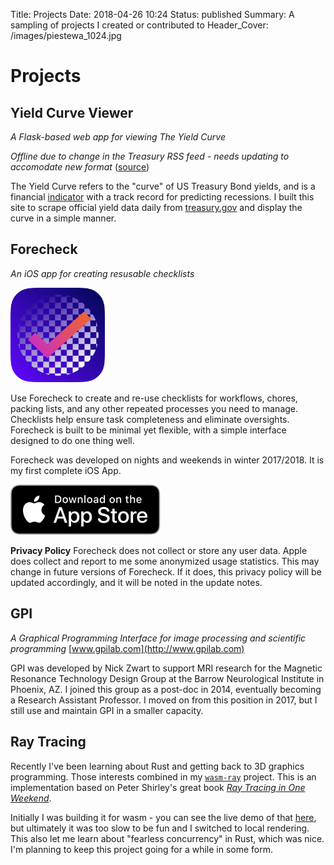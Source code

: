Title: Projects
Date: 2018-04-26 10:24
Status: published
Summary: A sampling of projects I created or contributed to
Header_Cover: /images/piestewa\_1024.jpg

Projects
========

Yield Curve Viewer
------------------
*A Flask-based web app for viewing The Yield Curve*

*Offline due to change in the Treasury RSS feed - needs updating to accomodate new format*
([source](https://github.com/aganders3/yield-curve))

The Yield Curve refers to the "curve" of US Treasury Bond yields, and is a
financial [indicator](http://www.npr.org/indicator) with a track record for
predicting recessions. I built this site to scrape official yield data daily
from [treasury.gov](http://www.treasury.gov) and display the curve in a simple
manner.

Forecheck
---------

*An iOS app for creating resusable checklists*

<img class="align-left" width="30%" src="/images/projects/ForecheckIcon_masked.png" alt="Forecheck app icon"/>

Use Forecheck to create and re-use checklists for workflows, chores,
packing lists, and any other repeated processes you need to manage.
Checklists help ensure task completeness and eliminate oversights.
Forecheck is built to be minimal yet flexible, with a simple interface
designed to do one thing well.

Forecheck was developed on nights and weekends in winter 2017/2018. It
is my first complete iOS App.

<a href="https://itunes.apple.com/us/app/Forecheck-checklist-maker/id1351180485">
    <img class="align-center" src="/images/projects/Download_on_the_App_Store_Badge_US-UK_RGB_blk_092917.svg" alt="Download Forecheck on the App Store" style="cursor: pointer;" />
</a>

**Privacy Policy** Forecheck does not collect or store any user data.
Apple does collect and report to me some anonymized usage statistics.
This may change in future versions of Forecheck. If it does, this
privacy policy will be updated accordingly, and it will be noted in the
update notes.

GPI
---

*A Graphical Programming Interface for image processing and scientific
programming* [www.gpilab.com](http://www.gpilab.com)

GPI was developed by Nick Zwart to support MRI research for the Magnetic
Resonance Technology Design Group at the Barrow Neurological Institute
in Phoenix, AZ. I joined this group as a post-doc in 2014, eventually
becoming a Research Assistant Professor. I moved on from this position
in 2017, but I still use and maintain GPI in a smaller capacity.

Ray Tracing
-----------

Recently I've been learning about Rust and getting back to 3D graphics programming.
Those interests combined in my
[`wasm-ray`](https://github.com/aganders3/wasm-ray) project. This is an
implementation based on Peter Shirley's great book [_Ray Tracing in One
Weekend_](https://raytracing.github.io).

Initially I was building it for wasm - you can see the live demo of that
[here](https://aga3.xyz/wasm-ray/), but ultimately it was too slow to be fun
and I switched to local rendering. This also let me learn about "fearless
concurrency" in Rust, which was nice. I'm planning to keep this project going
for a while in some form.
